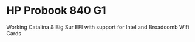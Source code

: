 # HP Probook 840 G1
 Working Catalina & Big Sur EFI with support for Intel and Broadcomb Wifi Cards

